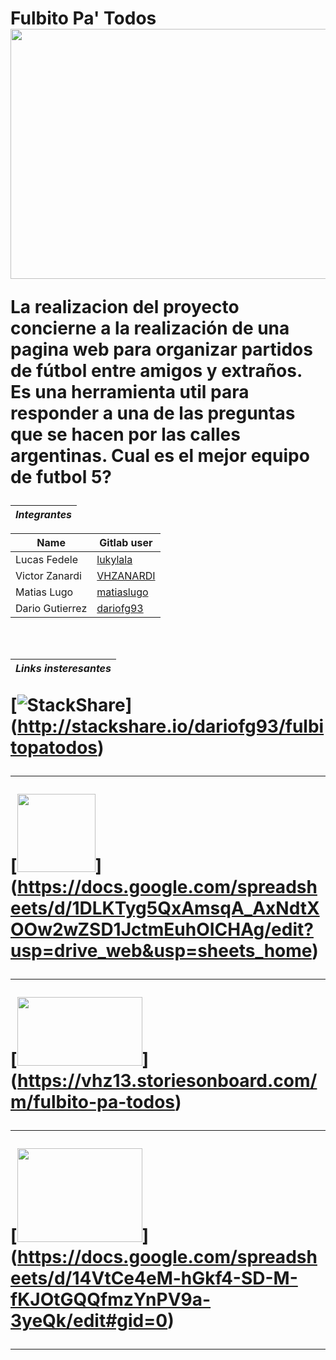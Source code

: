 <h1> Fulbito Pa' Todos

<img src="http://www.nuevodiarioweb.com.ar/uploads/imagenes/repositorio/2016/01/21/5536/201601211029448844bf46fd7fc6066d4ac3a94adb16db.jpg" width=900 height=400>


La realizacion del proyecto concierne a la realización de una pagina web para organizar partidos de fútbol entre amigos y extraños. Es una herramienta util
para responder a una de las preguntas que se hacen por las calles argentinas. Cual es el mejor equipo de futbol 5?
<br>


| *Integrantes*       |
| :-----------------: |

|       Name         |                      Gitlab user                     |
| ----------------   | --------------------------------------------------   |
| Lucas Fedele       |     [lukylala](https://gitlab.com/lukylala)          |
| Victor Zanardi     |     [VHZANARDI](https://gitlab.com/VHZANARDI)        |
| Matias Lugo        |     [matiaslugo](https://gitlab.com/matiaslugo)      |
| Dario Gutierrez    |     [dariofg93](https://gitlab.com/dariofg93)        |

<br>

| *Links insteresantes* |
| :-------------------: |

[![StackShare](http://d27momt4n1f9pb.cloudfront.net/assets/stackshare-logo-5ae67a54b3fde02b445ee57486d00f7c753c18cd1d61d66bd77955a8bf05c508.png)] (http://stackshare.io/dariofg93/fulbitopatodos) <hr>
[<img src="https://lh5.ggpht.com/lSa3AmN76JShVnykIqBB_ac9S3uHyM1Kpfcfi7v4o-6Wmx21-Oj678Pup-RyePsv5GA=w300" width=125 height=125>] (https://docs.google.com/spreadsheets/d/1DLKTyg5QxAmsqA_AxNdtXOOw2wZSD1JctmEuhOICHAg/edit?usp=drive_web&usp=sheets_home) <hr>
[<img src="http://1.bp.blogspot.com/-9kvZCwVmEEo/TiB0ZOh2JpI/AAAAAAAABiI/I1nzCdFoZKA/s1600/sm.png" width=200 height=110>] (https://vhz13.storiesonboard.com/m/fulbito-pa-todos) <hr>
[<img src="https://secure.surveymonkey.com/_resources/28183/23008183/bf361750-7418-458f-85a6-6c07333e4986.png" width=200 height=150>] (https://docs.google.com/spreadsheets/d/14VtCe4eM-hGkf4-SD-M-fKJOtGQQfmzYnPV9a-3yeQk/edit#gid=0) <hr>